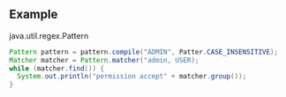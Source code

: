 ## Example

java.util.regex.Pattern

```java
Pattern pattern = pattern.compile("ADMIN", Patter.CASE_INSENSITIVE);
Matcher matcher = Pattern.matcher("admin, USER);
while (matcher.find()) {
  System.out.println("permission accept" + matcher.group());
}
```